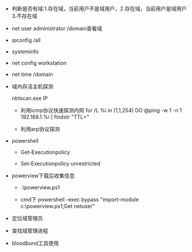 - 判断是否有域:1.存在域，当前用户不是域用户，2.存在域，当前用户是域用户3.不存在域

- net user administrator /domain查看域

- ipconfig /all

- systeminfo

- net config workstation

- net time /domain

- 域内存活主机探测

  nbtscan.exe IP

  - 利用icmp协议快速探测内网
    for /L %i in (1,1,254) DO @ping -w 1 -n 1 192.168.1.%i | findstr "TTL="

  - 利用arp协议探测

- powershell

  - Get-Executionpolicy

  - Set-Executionpolicy unrestricted

- powerview下载后收集信息

  - .\powerview.ps1

  - cmd下 powershell -exec bypass  "import-module c:\powerview.ps1;Get netuser"

- 定位域管理员

- 查找域管理进程

- bloodbund工具使用